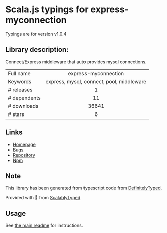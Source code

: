 
# Scala.js typings for express-myconnection

Typings are for version v1.0.4

## Library description:
Connect/Express middleware that auto provides mysql connections.

|                    |                 |
| ------------------ | :-------------: |
| Full name          | express-myconnection |
| Keywords           | express, mysql, connect, pool, middleware |
| # releases         | 1 |
| # dependents       | 11 |
| # downloads        | 36641 |
| # stars            | 6 |

## Links
- [Homepage](http://github.com/pwalczyszyn/express-myconnection)
- [Bugs](https://github.com/pwalczyszyn/express-myconnection/issues)
- [Repository](https://github.com/pwalczyszyn/express-myconnection)
- [Npm](https://www.npmjs.com/package/express-myconnection)
    


## Note
This library has been generated from typescript code from [DefinitelyTyped](https://definitelytyped.org).

Provided with :purple_heart: from [ScalablyTyped](https://github.com/oyvindberg/ScalablyTyped)

## Usage
See [the main readme](../../readme.md) for instructions.


